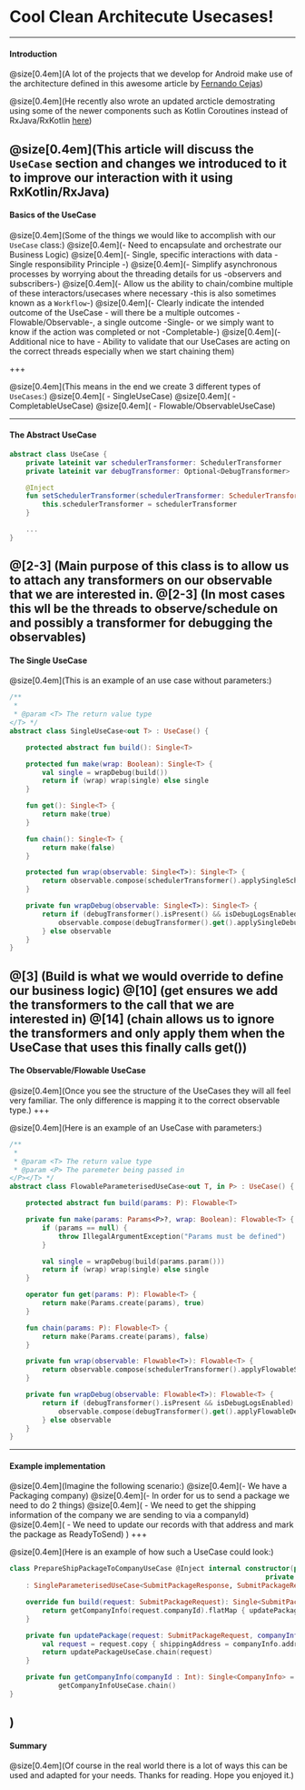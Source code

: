 # Cool Clean Architecute Usecases!

---

#### Introduction

@size[0.4em](A lot of the projects that we develop for Android make use of the architecture defined in this awesome article by [Fernando Cejas](https://fernandocejas.com/2015/07/18/architecting-android-the-evolution/))

@size[0.4em](He recently also wrote an updated arcticle demostrating using some of the newer components such as Kotlin Coroutines instead of RxJava/RxKotlin [here](https://fernandocejas.com/2018/05/07/architecting-android-reloaded/))

@size[0.4em](This article will discuss the `UseCase` section and changes we introduced to it to improve our interaction with it using RxKotlin/RxJava)
---

#### Basics of the UseCase

@size[0.4em](Some of the things we would like to accomplish with our `UseCase` class:)
@size[0.4em](- Need to encapsulate and orchestrate our Business Logic)
@size[0.4em](- Single, specific interactions with data - Single responsibility Principle -)
@size[0.4em](- Simplify asynchronous processes by worrying about the threading details for us -observers and subscribers-)
@size[0.4em](- Allow us the ability to chain/combine multiple of these interactors/usecases where necessary -this is also sometimes known as a `Workflow`-)
@size[0.4em](- Clearly indicate the intended outcome of the UseCase - will there be a multiple outcomes -Flowable/Observable-, a single outcome -Single- or we simply want to know if the action was completed or not -Completable-)
@size[0.4em](- Additional nice to have - Ability to validate that our UseCases are acting on the correct threads especially when we start chaining them)

+++

@size[0.4em](This means in the end we create 3 different types of `UseCases`:)
@size[0.4em]( - SingleUseCase)
@size[0.4em]( - CompletableUseCase)
@size[0.4em]( - Flowable/ObservableUseCase)

---

#### The Abstract UseCase
```kotlin
abstract class UseCase {
    private lateinit var schedulerTransformer: SchedulerTransformer
    private lateinit var debugTransformer: Optional<DebugTransformer>

    @Inject
    fun setSchedulerTransformer(schedulerTransformer: SchedulerTransformer) {
        this.schedulerTransformer = schedulerTransformer
    }

    ...
}
```
@[2-3] (Main purpose of this class is to allow us to attach any transformers on our observable that we are interested in. 
@[2-3] (In most cases this wll be the threads to observe/schedule on and possibly a transformer for debugging the observables)
---

#### The Single UseCase
@size[0.4em](This is an example of an use case without parameters:)

```kotlin
/**
 *
 * @param <T> The return value type
</T> */
abstract class SingleUseCase<out T> : UseCase() {

    protected abstract fun build(): Single<T>

    protected fun make(wrap: Boolean): Single<T> {
        val single = wrapDebug(build())
        return if (wrap) wrap(single) else single
    }

    fun get(): Single<T> {
        return make(true)
    }

    fun chain(): Single<T> {
        return make(false)
    }

    protected fun wrap(observable: Single<T>): Single<T> {
        return observable.compose(schedulerTransformer().applySingleSchedulers())
    }

    private fun wrapDebug(observable: Single<T>): Single<T> {
        return if (debugTransformer().isPresent() && isDebugLogsEnabled()) {
            observable.compose(debugTransformer().get().applySingleDebugger(getClass().getSimpleName()))
        } else observable
    }
}
```
@[3] (Build is what we would override to define our business logic)
@[10] (get ensures we add the transformers to the call that we are interested in)
@[14] (chain allows us to ignore the transformers and only apply them when the UseCase that uses this finally calls get())
---

#### The Observable/Flowable UseCase
@size[0.4em](Once you see the structure of the UseCases they will all feel very familiar. The only difference is mapping it to the correct observable type.)
+++

@size[0.4em](Here is an example of an UseCase with parameters:)

```kotlin
/**
 *
 * @param <T> The return value type
 * @param <P> The paremeter being passed in
</P></T> */
abstract class FlowableParameterisedUseCase<out T, in P> : UseCase() {

    protected abstract fun build(params: P): Flowable<T>

    private fun make(params: Params<P>?, wrap: Boolean): Flowable<T> {
        if (params == null) {
            throw IllegalArgumentException("Params must be defined")
        }

        val single = wrapDebug(build(params.param()))
        return if (wrap) wrap(single) else single
    }

    operator fun get(params: P): Flowable<T> {
        return make(Params.create(params), true)
    }

    fun chain(params: P): Flowable<T> {
        return make(Params.create(params), false)
    }

    private fun wrap(observable: Flowable<T>): Flowable<T> {
        return observable.compose(schedulerTransformer().applyFlowableSchedulers())
    }

    private fun wrapDebug(observable: Flowable<T>): Flowable<T> {
        return if (debugTransformer().isPresent && isDebugLogsEnabled) {
            observable.compose(debugTransformer().get().applyFlowableDebugger(javaClass.simpleName))
        } else observable
    }
}
```
---

#### Example implementation
@size[0.4em](Imagine the following scenario:)
@size[0.4em](- We have a Packaging company)
@size[0.4em](- In order for us to send a package we need to do 2 things)
@size[0.4em](   - We need to get the shipping information of the company we are sending to via a companyId)
@size[0.4em](   - We need to update our records with that address and mark the package as ReadyToSend)
)
+++

@size[0.4em](Here is an example of how such a UseCase could look:)

```kotlin
class PrepareShipPackageToCompanyUseCase @Inject internal constructor(private val getCompanyInfoUseCase: GetCompanyInfoUseCase, 
                                                               private val updatePackageUseCase: UpdatePackageUseCase)
    : SingleParameterisedUseCase<SubmitPackageResponse, SubmitPackageRequest>() {

    override fun build(request: SubmitPackageRequest): Single<SubmitPackageResponse> {
        return getCompanyInfo(request.companyId).flatMap { updatePackage(request, it)  }
    }

    private fun updatePackage(request: SubmitPackageRequest, companyInfo : CompanyInfo): Single<SubmitPackageResponse> {
        val request = request.copy { shippingAddress = companyInfo.address }
        return updatePackageUseCase.chain(request)
    }

    private fun getCompanyInfo(companyId : Int): Single<CompanyInfo> =
            getCompanyInfoUseCase.chain()
}
```
)
---

#### Summary
@size[0.4em](Of course in the real world there is a lot of ways this can be used and adapted for your needs. Thanks for reading. Hope you enjoyed it.)